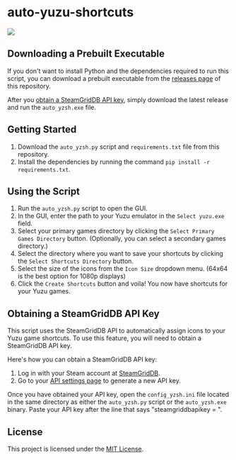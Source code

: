 # auto-yuzu-shortcuts

![](https://github.com/xpid2k/auto-yuzu-shortcuts/blob/main/example.gif)

## Downloading a Prebuilt Executable

If you don't want to install Python and the dependencies required to run this script, you can download a prebuilt executable from the [releases page](https://github.com/xpid2k/auto-yuzu-shortcuts/releases) of this repository.

After you [obtain a SteamGridDB API key](https://github.com/xpid2k/auto-yuzu-shortcuts#obtaining-a-steamgriddb-api-key), simply download the latest release and run the `auto_yzsh.exe` file.

## Getting Started

1. Download the `auto_yzsh.py` script and `requirements.txt` file from this repository.
2. Install the dependencies by running the command `pip install -r requirements.txt`.

## Using the Script

1. Run the `auto_yzsh.py` script to open the GUI.
2. In the GUI, enter the path to your Yuzu emulator in the `Select yuzu.exe` field.
3. Select your primary games directory by clicking the `Select Primary Games Directory` button. (Optionally, you can select a secondary games directory.)
4. Select the directory where you want to save your shortcuts by clicking the `Select Shortcuts Directory` button.
5. Select the size of the icons from the `Icon Size` dropdown menu. (64x64 is the best option for 1080p displays)
6. Click the `Create Shortcuts` button and voila! You now have shortcuts for your Yuzu games.

## Obtaining a SteamGridDB API Key

This script uses the SteamGridDB API to automatically assign icons to your Yuzu game shortcuts. To use this feature, you will need to obtain a SteamGridDB API key.

Here's how you can obtain a SteamGridDB API key:

1. Log in with your Steam account at [SteamGridDB](https://www.steamgriddb.com/).
2. Go to your [API settings page](https://www.steamgriddb.com/profile/preferences/api) to generate a new API key.

Once you have obtained your API key, open the `config_yzsh.ini` file located in the same directory as either the `auto_yzsh.py` script or the `auto_yzsh.exe` binary. Paste your API key after the line that says "steamgriddbapikey = ".

## License

This project is licensed under the [MIT License](https://choosealicense.com/licenses/mit/).
